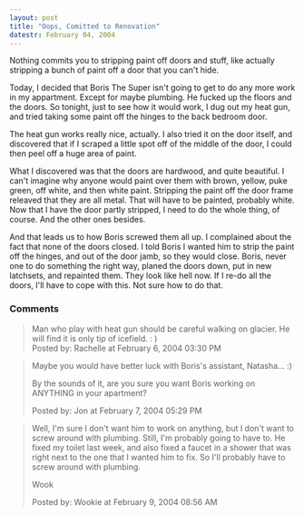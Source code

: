 ```yaml
---
layout: post
title: "Oops, Comitted to Renovation"
datestr: February 04, 2004
---
```


Nothing commits you to stripping paint off doors and stuff, like actually stripping a bunch of paint off a door that you can't hide.

Today, I decided that Boris The Super isn't going to get to do any more work in my appartment. Except for maybe plumbing.  He fucked up the floors and the doors.  So tonight, just to see how it would work, I dug out my heat gun, and tried taking some paint off the hinges to the back bedroom door.

The heat gun works really nice, actually.  I also tried it on the door itself, and discovered that if I scraped a little spot off of the middle of the door, I could then peel off a huge area of paint.

What I discovered was that the doors are hardwood, and quite beautiful.  I can't imagine why anyone would paint over them with brown, yellow, puke green, off white, and then white paint.  Stripping the paint off the door frame releaved that they are all metal.  That will have to be painted, probably white.  Now that I have the door partly stripped, I need to do the whole thing, of course.  And the other ones besides.

And that leads us to how Boris screwed them all up.  I complained about the fact that none of the doors closed.  I told Boris I wanted him to strip the paint off the hinges, and out of the door jamb, so they would close.  Boris, never one to do something the right way, planed the doors down, put in new latchsets, and repainted them.  They look like hell now.  If I re-do all the doors, I'll have to cope with this.  Not sure how to do that.

### Comments

<blockquote>
Man who play with heat gun should be careful walking on  glacier. He will find it is only tip of icefield. : )
<div class="post-meta">Posted by: Rachelle at February  6, 2004 03:30 PM</div> </blockquote>
<blockquote>
Maybe you would have better luck with Boris's assistant, Natasha... :)

By the sounds of it, are you sure you want Boris working on ANYTHING in your apartment?
<div class="post-meta">Posted by: Jon at February  7, 2004 05:29 PM</div> </blockquote>
<blockquote>
Well, I'm sure I don't want him to work on anything, but I don't want to screw around with plumbing.  Still, I'm probably going to have to.  He fixed my toilet last week, and also fixed a faucet in a shower that was right next to the one that  I wanted him to fix.  So I'll probably have to screw around with plumbing.

Wook
<div class="post-meta">Posted by: Wookie at February  9, 2004 08:56 AM</div> </blockquote>

